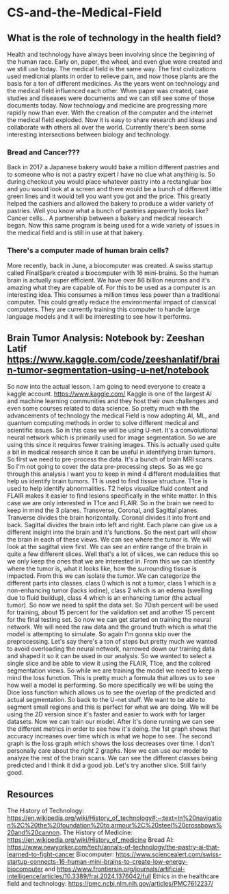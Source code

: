 # CS-and-the-Medical-Field

## What is the role of technology in the health field?
Health and technology have always been involving since the beginning of the human race. Early on, paper, the wheel, and even glue were created and we still use today.
The medical field is the same way. The first civilizations used medicnial plants in order to relieve pain, and now those plants are the basis for a ton of different medicines. 
As the years went on technology and the medical field influenced each other. When paper was created, case studies and diseases were documents and we can still see some of those documents today.
Now technology and medicine are progressing more rapidly now than ever. With the creation of the computer and the internet the medical field exploded. 
Now it is easy to share research and ideas and collaborate with others all over the world. Currently there's been some interesting intersections between biology and technology.
### Bread and Cancer???
Back in 2017 a Japanese bakery would bake a million different pastries and to someone who is not a pastry expert I have no clue what anything is. So during checkout you would place whatever pastry into 
a rectangluar box and you would look at a screen and there would be a bunch of different little green lines and it would tell you want you got and the price. 
This greatly helped the cashiers and allowed the bakery to produce a wider variety of pastries. Well you know what a bunch of pastries apparently looks like?
Cancer cells... A partnership between a bakery and medical research began. Now this same program is being used for a wide variety of issues in the medical field 
and is still in use at that bakery. 
### There's a computer made of human brain cells? 
More recently, back in June, a biocomputer was created. A swiss startup called FinalSpark created a biocomputer with 16 mini-brains. So the human brain is actually 
super efficient. We have over 86 billion neurons and it's amazing what they are capable of. For this to be used as a computer is an interesting idea. 
This consumes a million times less power than a traditional computer. This could greatly reduce the environmental impact of classical computers. They are
currently training this computer to handle large language models and it will be interesting to see how it performs. 

## Brain Tumor Analysis: Notebook by: Zeeshan Latif https://www.kaggle.com/code/zeeshanlatif/brain-tumor-segmentation-using-u-net/notebook
So now into the actual lesson. I am going to need everyone to create a kaggle account. https://www.kaggle.com/ Kaggle is one of the largest AI and machine learning 
communities and they host their own challenges and even some courses related to data science. So pretty much with the advancements of technology the medical Field
is now adopting AI, ML, and quantum computing methods in order to solve different medical and scientific issues. So in this case we will be using U-net.
It's a convolutional neural network which is primarily used for image segmentation. So we are using this since it requires fewer training images. 
This is actually used quite a bit in medical research since it can be useful in identifying brain tumors. So first we need to pre-process the data. 
It's a bunch of brain MRI scans. So I'm not going to cover the data pre-processing steps. So as we go through this analysis I want you to keep in mind 
4 different modulalities that help us identify brain tumors. T1 is used to find tissue structure. T1ce is used to help identify abnormalities. T2 helps visualize
fluid content and FLAIR makes it easier to find lesions specifically in the white matter. In this case we are only interested in T1ce and FLAIR. 
So in the brain we need to keep in mind the 3 planes. Transverse, Coronal, and Sagittal planes. Tranverse divides the brain horizontally. Coronal divides it into front and back.
Sagittal divides the brain into left and right. Each plane can give us a different insight into the brain and it's functions. So the next part will show the brain in each of these views. 
We can see where the tumor is. We will look at the sagittal view first. We can see an entire range of the brain in quite a few different slices. Well that's a lot of slices, we can reduce this so we only keep the 
ones that we are interested in. From this we can identify where the tumor is, what it looks like, how the surrounding tissue is impacted. From this we can isolate the tumor. 
We can categorize the different parts into classes. class 0 which is not a tumor, class 1 which is a non-enhancing tumor (lacks iodine), class 2 which is an edema (swelling due to fluid buildup), class 4 which is an enhancing tumor (the actual tumor).
So now we need to split the data set. So 70ish percent will be used for training, about 15 percent for the validation set and another 15 percent for the final testing set. So now we can get started on training the neural network. We will need the raw data and 
the ground truth which is what the model is attempting to simulate. So again I'm gonna skip over the preprocessing. Let's say there's a ton of steps but pretty much we wanted to avoid overloading the neural network, narrowed down our training data and shaped it so
it can be used in our analysis. So we wanted to select a single slice and be able to view it using the FLAIR, T1ce, and the colored segmentation views. So while we are training the model we need to keep in mind the loss function. This is pretty much a formula that allows us to 
see how well a model is performing. So more specifically we will be using the Dice loss function which allows us to see the overlap of the predicted and actual segmentation. So back to the U-net stuff. We want to be able to segment small regions and this is perfect for what we are doing. 
We will be using the 2D version since it's faster and easier to work with for larger datasets. Now we can train our model. After it's done running we can see the different metrics in order to see how it's doing. the 1st graph shows that accuracy increases over time which is what we hope to see.
The second graph is the loss graph which shows the loss decreases over time. I don't personally care about the right 2 graphs. Now we can use our model to analyze the rest of the brain scans. We can see the different classes being predicted and I think it did a good job. 
Let's try another slice. Still fairly good. 


## Resources
The History of Technology: https://en.wikipedia.org/wiki/History_of_technology#:~:text=In%20navigation%2C%20the%20foundation%20to,armour%2C%20steel%20crossbows%20and%20cannon.
The History of Medicine: https://en.wikipedia.org/wiki/History_of_medicine
Bread AI: https://www.newyorker.com/tech/annals-of-technology/the-pastry-ai-that-learned-to-fight-cancer
Biocomputer: https://www.sciencealert.com/swiss-startup-connects-16-human-mini-brains-to-create-low-energy-biocomputer and https://www.frontiersin.org/journals/artificial-intelligence/articles/10.3389/frai.2024.1376042/full
Ethics in the healthcare field and technology: https://pmc.ncbi.nlm.nih.gov/articles/PMC7612237/


